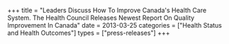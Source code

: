+++
title = "Leaders Discuss How To Improve Canada's Health Care System. The Health Council Releases Newest Report On Quality Improvement In Canada"
date = 2013-03-25
categories = ["Health Status and Health Outcomes"]
types = ["press-releases"]
+++
